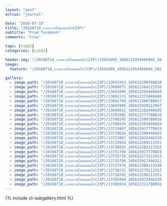 ```yaml
---
layout: "post"
active: "journal"

date: "2016-07-18"
title: "20160718_แจกความโสดดดดดใส(23P)"
subtitle: "From facebook"
comments: "true"

tags: [tag01]
categories: [cat01]

header-img: "/20160718_แจกความโสดดดดดใส(23P)/13691099_1056122954466844_2820805449100380781_o.jpg"
image:
  feature: "/20160718_แจกความโสดดดดดใส(23P)/13691099_1056122954466844_2820805449100380781_o.jpg"

gallery: 
  - image_path: "/20160718_แจกความโสดดดดดใส(23P)/13653363_1056122907800182_2966717929142694167_o.jpg"
  - image_path: "/20160718_แจกความโสดดดดดใส(23P)/13680075_1056123041133502_8530161227078184454_o.jpg"
  - image_path: "/20160718_แจกความโสดดดดดใส(23P)/13691099_1056122954466844_2820805449100380781_o.jpg"
  - image_path: "/20160718_แจกความโสดดดดดใส(23P)/13691131_1056122734466866_4254046923590420862_o.jpg"
  - image_path: "/20160718_แจกความโสดดดดดใส(23P)/13692760_1056123007800172_5895670712249099612_o.jpg"
  - image_path: "/20160718_แจกความโสดดดดดใส(23P)/13692996_1056159281129878_2850594532624554300_o.jpg"
  - image_path: "/20160718_แจกความโสดดดดดใส(23P)/13698011_1056122824466857_738516109679809928_o.jpg"
  - image_path: "/20160718_แจกความโสดดดดดใส(23P)/13701085_1056122777800195_262745449715542339_o.jpg"
  - image_path: "/20160718_แจกความโสดดดดดใส(23P)/13708195_1056123087800164_2643131671432183894_o.jpg"
  - image_path: "/20160718_แจกความโสดดดดดใส(23P)/13708439_1056123034466836_3326028488603237774_o.jpg"
  - image_path: "/20160718_แจกความโสดดดดดใส(23P)/13719467_1056159377796535_5713342015498208061_o.jpg"
  - image_path: "/20160718_แจกความโสดดดดดใส(23P)/13719626_1056123004466839_3409538682025428897_o.jpg"
  - image_path: "/20160718_แจกความโสดดดดดใส(23P)/13723867_1056159324463207_7182680871999282840_o.jpg"
  - image_path: "/20160718_แจกความโสดดดดดใส(23P)/13724954_1056122891133517_4078164383361341482_o.jpg"
  - image_path: "/20160718_แจกความโสดดดดดใส(23P)/13730835_1056122831133523_6207158581040910847_o.jpg"
  - image_path: "/20160718_แจกความโสดดดดดใส(23P)/13731790_1056159277796545_5829295186649534982_o.jpg"
  - image_path: "/20160718_แจกความโสดดดดดใส(23P)/13735710_1056122731133533_4675402598908504976_o.jpg"
  - image_path: "/20160718_แจกความโสดดดดดใส(23P)/13735798_1056159274463212_3574275803312654162_o.jpg"
  - image_path: "/20160718_แจกความโสดดดดดใส(23P)/13737476_1056123081133498_2524318614212792009_o.jpg"
  - image_path: "/20160718_แจกความโสดดดดดใส(23P)/13738231_1056122791133527_5435383759146299090_o.jpg"
  - image_path: "/20160718_แจกความโสดดดดดใส(23P)/13738292_1056122961133510_7585970121200058891_o.jpg"
  - image_path: "/20160718_แจกความโสดดดดดใส(23P)/13765900_1056159334463206_5543274312851012420_o.jpg"
  - image_path: "/20160718_แจกความโสดดดดดใส(23P)/13765914_1056123117800161_6795102586733794916_o.jpg"
---
```


{% include ct-subgallery.html %}
